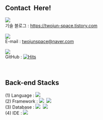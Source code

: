## Contact &nbsp;Here!&nbsp;
<img src="https://img.shields.io/badge/Tistory-000000?style=flat-square&logo=Tistory&logoColor=white"/></a><br>기술 블로그 : https://twojun-space.tistory.com <br><br>
<img src="https://img.shields.io/badge/NAVER-03C75A?style=flat-square&logo=Naver&logoColor=white"/></a><br>E-mail : twojunspace@naver.com <br><br>
<img src="https://img.shields.io/badge/GitHub-181717?style=flat-square&logo=GitHub&logoColor=white"/></a><br>GitHub : [![Hits](https://hits.seeyoufarm.com/api/count/incr/badge.svg?url=https%3A%2F%2Fgithub.com%2Ftwojun%2Fhit-counter&count_bg=%230B66FF&title_bg=%23555555&icon=&icon_color=%23E7E7E7&title=Page+hits&edge_flat=false)](https://hits.seeyoufarm.com)
 <br> 
 <br> 
 <br>
<!--
**twojun/twojun** is a ✨ _special_ ✨ repository because its `README.md` (this file) appears on your GitHub profile.

Here are some ideas to get you started:

- 🔭 I’m currently working on ...
- 🌱 I’m currently learning ...
- 👯 I’m looking to collaborate on ...
- 🤔 I’m looking for help with ...
- 💬 Ask me about ...
- 📫 How to reach me: ...
- 😄 Pronouns: ...
- ⚡ Fun fact: ...
-->



## Back-end Stacks&nbsp; 
(1) Language : 
<img src="https://img.shields.io/badge/Java-007396?style=flat-square&logo=Java&logoColor=white"/></a>&nbsp;<br>
(2) Framework : 
<img src="https://img.shields.io/badge/Spring-6DB33F?style=flat-square&logo=Spring&logoColor=white"/></a>&nbsp;
<img src="https://img.shields.io/badge/Spring Boot-6DB33F?style=flat-square&logo=SpringBoot&logoColor=white"/></a>&nbsp;<br>
(3) Database :
<img src="https://img.shields.io/badge/MySQL-003B57?style=flat-square&logo=MySql&logoColor=#4479A1"/></a>&nbsp;
<img src="https://img.shields.io/badge/Hibernate(JPA)-59666C?style=flat-square&logo=Hibernate&logoColor=#4479A1"/></a>&nbsp;<br>
(4) IDE : <img src="https://img.shields.io/badge/IntelliJ IDEA-7F52FF?style=flat-square&logo=IntelliJ IDEA&logoColor=white"/></a>&nbsp;<br>



